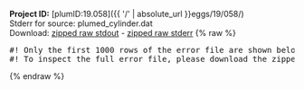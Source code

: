 **Project ID:** [plumID:19.058]({{ '/' | absolute_url }}eggs/19/058/)  
Stderr for source:  plumed_cylinder.dat   
Download: [zipped raw stdout](plumed_cylinder.dat.plumed.stdout.txt.zip) - [zipped raw stderr](plumed_cylinder.dat.plumed.stderr.txt.zip) 
{% raw %}
<pre>
#! Only the first 1000 rows of the error file are shown below
#! To inspect the full error file, please download the zipped raw stderr file above
</pre>
{% endraw %}
